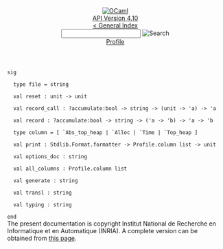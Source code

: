 <!-- ((! set title API !)) ((! set documentation !)) ((! set api !)) ((! set nobreadcrumb !)) -->
<div class="api"><header><nav class="toc brand"><a class="brand" href="https://ocaml.org/"><img src="colour-logo-gray.svg" class="svg" alt="OCaml"></a></nav><nav class="toc"><div class="toc_version"><a href="/docs" id="version-select">API Version 4.10</a></div><a href="index.html">&lt; General Index</a><div class="api_search"><input type="text" name="apisearch" id="api_search" oninput="mySearch(false);" onkeypress="this.oninput();" onclick="this.oninput();" onpaste="this.oninput();">
<img src="search_icon.svg" alt="Search" class="svg" onclick="mySearch(false)"></div>
<div id="search_results"></div><div class="toc_title"><a href="Profile.html">Profile</a></div><ul></ul></nav></header>
<code class="code"><span class="keyword">sig</span><br>
&nbsp;&nbsp;<span class="keyword">type</span>&nbsp;file&nbsp;=&nbsp;string<br>
&nbsp;&nbsp;<span class="keyword">val</span>&nbsp;reset&nbsp;:&nbsp;unit&nbsp;<span class="keywordsign">-&gt;</span>&nbsp;unit<br>
&nbsp;&nbsp;<span class="keyword">val</span>&nbsp;record_call&nbsp;:&nbsp;?accumulate:bool&nbsp;<span class="keywordsign">-&gt;</span>&nbsp;string&nbsp;<span class="keywordsign">-&gt;</span>&nbsp;(unit&nbsp;<span class="keywordsign">-&gt;</span>&nbsp;<span class="keywordsign">'</span>a)&nbsp;<span class="keywordsign">-&gt;</span>&nbsp;<span class="keywordsign">'</span>a<br>
&nbsp;&nbsp;<span class="keyword">val</span>&nbsp;record&nbsp;:&nbsp;?accumulate:bool&nbsp;<span class="keywordsign">-&gt;</span>&nbsp;string&nbsp;<span class="keywordsign">-&gt;</span>&nbsp;(<span class="keywordsign">'</span>a&nbsp;<span class="keywordsign">-&gt;</span>&nbsp;<span class="keywordsign">'</span>b)&nbsp;<span class="keywordsign">-&gt;</span>&nbsp;<span class="keywordsign">'</span>a&nbsp;<span class="keywordsign">-&gt;</span>&nbsp;<span class="keywordsign">'</span>b<br>
&nbsp;&nbsp;<span class="keyword">type</span>&nbsp;column&nbsp;=&nbsp;[&nbsp;<span class="keywordsign">`</span><span class="constructor">Abs_top_heap</span>&nbsp;<span class="keywordsign">|</span>&nbsp;<span class="keywordsign">`</span><span class="constructor">Alloc</span>&nbsp;<span class="keywordsign">|</span>&nbsp;<span class="keywordsign">`</span><span class="constructor">Time</span>&nbsp;<span class="keywordsign">|</span>&nbsp;<span class="keywordsign">`</span><span class="constructor">Top_heap</span>&nbsp;]<br>
&nbsp;&nbsp;<span class="keyword">val</span>&nbsp;print&nbsp;:&nbsp;<span class="constructor">Stdlib</span>.<span class="constructor">Format</span>.formatter&nbsp;<span class="keywordsign">-&gt;</span>&nbsp;<span class="constructor">Profile</span>.column&nbsp;list&nbsp;<span class="keywordsign">-&gt;</span>&nbsp;unit<br>
&nbsp;&nbsp;<span class="keyword">val</span>&nbsp;options_doc&nbsp;:&nbsp;string<br>
&nbsp;&nbsp;<span class="keyword">val</span>&nbsp;all_columns&nbsp;:&nbsp;<span class="constructor">Profile</span>.column&nbsp;list<br>
&nbsp;&nbsp;<span class="keyword">val</span>&nbsp;generate&nbsp;:&nbsp;string<br>
&nbsp;&nbsp;<span class="keyword">val</span>&nbsp;transl&nbsp;:&nbsp;string<br>
&nbsp;&nbsp;<span class="keyword">val</span>&nbsp;typing&nbsp;:&nbsp;string<br>
<span class="keyword">end</span></code>
<div class="copyright">The present documentation is copyright Institut National de Recherche en Informatique et en Automatique (INRIA). A complete version can be obtained from <a href="http://caml.inria.fr/pub/docs/manual-ocaml/">this page</a>.</div></div>